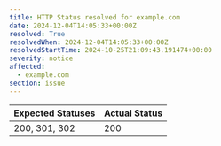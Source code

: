 ```yaml
---
title: HTTP Status resolved for example.com
date: 2024-12-04T14:05:33+00:00Z
resolved: True
resolvedWhen: 2024-12-04T14:05:33+00:00Z
resolvedStartTime: 2024-10-25T21:09:43.191474+00:00
severity: notice
affected:
  - example.com
section: issue
---
```


| Expected Statuses | Actual Status  |
|-------------------|----------------|
| 200, 301, 302 | 200 |
